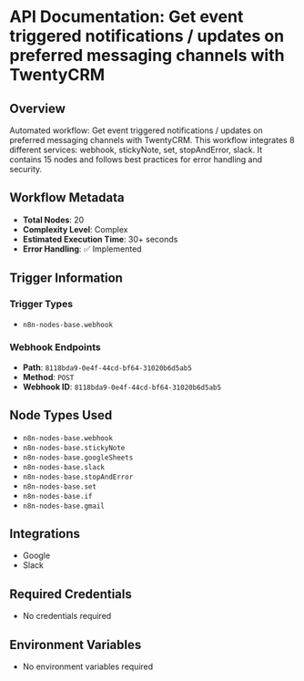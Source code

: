 # API Documentation: Get event triggered notifications / updates on preferred messaging channels with TwentyCRM

## Overview
Automated workflow: Get event triggered notifications / updates on preferred messaging channels with TwentyCRM. This workflow integrates 8 different services: webhook, stickyNote, set, stopAndError, slack. It contains 15 nodes and follows best practices for error handling and security.

## Workflow Metadata
- **Total Nodes**: 20
- **Complexity Level**: Complex
- **Estimated Execution Time**: 30+ seconds
- **Error Handling**: ✅ Implemented

## Trigger Information
### Trigger Types
- `n8n-nodes-base.webhook`

### Webhook Endpoints
- **Path**: `8118bda9-0e4f-44cd-bf64-31020b6d5ab5`
- **Method**: `POST`
- **Webhook ID**: `8118bda9-0e4f-44cd-bf64-31020b6d5ab5`


## Node Types Used
- `n8n-nodes-base.webhook`
- `n8n-nodes-base.stickyNote`
- `n8n-nodes-base.googleSheets`
- `n8n-nodes-base.slack`
- `n8n-nodes-base.stopAndError`
- `n8n-nodes-base.set`
- `n8n-nodes-base.if`
- `n8n-nodes-base.gmail`

## Integrations
- Google
- Slack

## Required Credentials
- No credentials required

## Environment Variables
- No environment variables required
